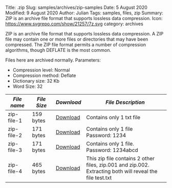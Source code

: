 Title: .zip
Slug: samples/archives/zip-samples
Date: 5 August 2020
Modified: 9 August 2020
Author: Julian
Tags: samples, files, zip
Summary: ZIP is an archive file format that supports lossless data compression.
Icon: https://www.svgrepo.com/show/21257/7z.svg
category: archives


ZIP is an archive file format that supports lossless data compression. A ZIP file may 
contain one or more files or directories that may have been compressed. The ZIP file 
format permits a number of compression algorithms, though DEFLATE is the most common.

Files here are archived normally. Parameters:

* Compression level: Normal
* Compression method: Deflate
* Dictionary size: 32 Kb
* Word Size: 32


| *File name* | *File Size* | *Download* | *File Description*                                                                                          |
|-------------|-------------|------------|-------------------------------------------------------------------------------------------------------------|
| zip-file-1  | 159 bytes   | [Download](#)   | Contains only 1 txt file                                                                                    |
| zip-file-2  | 171 bytes   | [Download](#)   | Contains only 1 file<br>Password: 1234                                                                      |
| zip-file-3  | 171 bytes   | [Download](#)   | Contains only 1 file.<br>Password: 1234abcd                                                                 |
| zip-file-4  | 465 bytes   | [Download](#)   | This zip file contains 2 other files, zip.001 and zip.002.<br>Extracting both will reveal the file test.txt |

